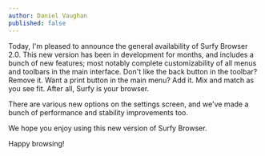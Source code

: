 ```yaml
---
author: Daniel Vaughan
published: false
---
```


Today, I'm pleased to announce the general availability of Surfy Browser 2.0.
This new version has been in development for months, and includes a bunch of new features; 
most notably complete customizability of all menus and toolbars in the main interface.
Don't like the back button in the toolbar? Remove it. Want a print button in the main menu? Add it. 
Mix and match as you see fit. After all, Surfy is your browser.

There are various new options on the settings screen, and we've made a bunch of performance and stability improvements too.

We hope you enjoy using this new version of Surfy Browser.

Happy browsing!